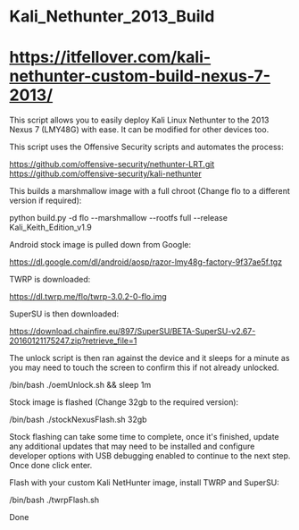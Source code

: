 # Kali_Nethunter_2013_Build
# https://itfellover.com/kali-nethunter-custom-build-nexus-7-2013/

This script allows you to easily deploy Kali Linux Nethunter to the 2013 Nexus 7 (LMY48G) with ease. It can be modified for other devices too.

This script uses the Offensive Security scripts and automates the process:

https://github.com/offensive-security/nethunter-LRT.git
https://github.com/offensive-security/kali-nethunter

This builds a marshmallow image with a full chroot (Change flo to a different version if required):

python build.py -d flo --marshmallow --rootfs full --release Kali_Keith_Edition_v1.9

Android stock image is pulled down from Google:

https://dl.google.com/dl/android/aosp/razor-lmy48g-factory-9f37ae5f.tgz

TWRP is downloaded:

https://dl.twrp.me/flo/twrp-3.0.2-0-flo.img

SuperSU is then downloaded:

https://download.chainfire.eu/897/SuperSU/BETA-SuperSU-v2.67-20160121175247.zip?retrieve_file=1

The unlock script is then ran against the device and it sleeps for a minute as you may need to touch the screen to confirm this if not already unlocked.

/bin/bash ./oemUnlock.sh && sleep 1m

Stock image is flashed (Change 32gb to the required version):

/bin/bash ./stockNexusFlash.sh 32gb

Stock flashing can take some time to complete, once it's finished, update any additional updates that may need to be installed and configure developer options with USB debugging enabled to continue to the next step. Once done click enter.

Flash with your custom Kali NetHunter image, install TWRP and SuperSU:

/bin/bash ./twrpFlash.sh

Done
